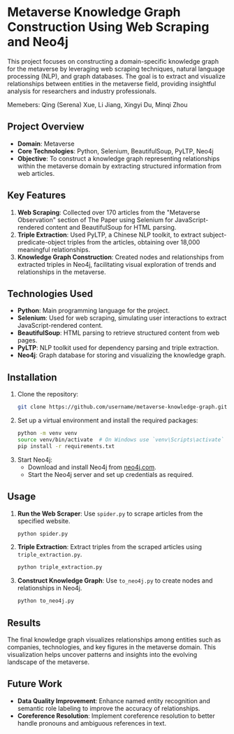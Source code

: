 # Metaverse Knowledge Graph Construction Using Web Scraping and Neo4j

This project focuses on constructing a domain-specific knowledge graph for the metaverse by leveraging web scraping techniques, natural language processing (NLP), and graph databases. The goal is to extract and visualize relationships between entities in the metaverse field, providing insightful analysis for researchers and industry professionals.

Memebers: Qing (Serena) Xue, Li Jiang, Xingyi Du, Minqi Zhou

## Project Overview

- **Domain**: Metaverse
- **Core Technologies**: Python, Selenium, BeautifulSoup, PyLTP, Neo4j
- **Objective**: To construct a knowledge graph representing relationships within the metaverse domain by extracting structured information from web articles.

## Key Features

1. **Web Scraping**: Collected over 170 articles from the "Metaverse Observation" section of The Paper using Selenium for JavaScript-rendered content and BeautifulSoup for HTML parsing.
2. **Triple Extraction**: Used PyLTP, a Chinese NLP toolkit, to extract subject-predicate-object triples from the articles, obtaining over 18,000 meaningful relationships.
3. **Knowledge Graph Construction**: Created nodes and relationships from extracted triples in Neo4j, facilitating visual exploration of trends and relationships in the metaverse.

## Technologies Used

- **Python**: Main programming language for the project.
- **Selenium**: Used for web scraping, simulating user interactions to extract JavaScript-rendered content.
- **BeautifulSoup**: HTML parsing to retrieve structured content from web pages.
- **PyLTP**: NLP toolkit used for dependency parsing and triple extraction.
- **Neo4j**: Graph database for storing and visualizing the knowledge graph.

## Installation

1. Clone the repository:
   ```bash
   git clone https://github.com/username/metaverse-knowledge-graph.git
   ```
2. Set up a virtual environment and install the required packages:
   ```bash
   python -m venv venv
   source venv/bin/activate  # On Windows use `venv\Scripts\activate`
   pip install -r requirements.txt
   ```
3. Start Neo4j:
   - Download and install Neo4j from [neo4j.com](https://neo4j.com/download/).
   - Start the Neo4j server and set up credentials as required.

## Usage

1. **Run the Web Scraper**: Use `spider.py` to scrape articles from the specified website.
   ```bash
   python spider.py
   ```
2. **Triple Extraction**: Extract triples from the scraped articles using `triple_extraction.py`.
   ```bash
   python triple_extraction.py
   ```
3. **Construct Knowledge Graph**: Use `to_neo4j.py` to create nodes and relationships in Neo4j.
   ```bash
   python to_neo4j.py
   ```

## Results

The final knowledge graph visualizes relationships among entities such as companies, technologies, and key figures in the metaverse domain. This visualization helps uncover patterns and insights into the evolving landscape of the metaverse.

## Future Work

- **Data Quality Improvement**: Enhance named entity recognition and semantic role labeling to improve the accuracy of relationships.
- **Coreference Resolution**: Implement coreference resolution to better handle pronouns and ambiguous references in text.
